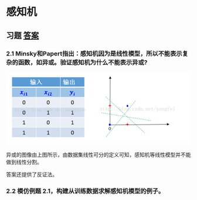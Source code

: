 # 感知机

## 习题 [答案](https://datawhalechina.github.io/statistical-learning-method-solutions-manual/#/chapter02/chapter02?id=%e4%b9%a0%e9%a2%9821)

### 2.1 Minsky和Papert指出：感知机因为是线性模型，所以不能表示复杂的函数，如异或。验证感知机为什么不能表示异或?

![img](pics/v2-ce992753e0bd8211b2888a3d10c4ef0f_1440w-16398434304552.jpg)

异或的图像由上图所示，由数据集线性可分的定义可知，感知机等线性模型并不能做到线性分割。

答案还提供了反证法。

### 2.2 模仿例题 2.1，构建从训练数据求解感知机模型的例子。

